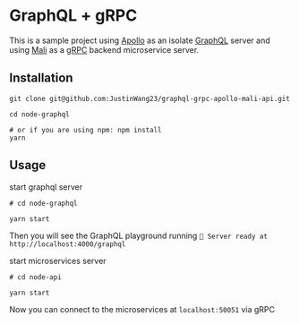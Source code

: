 # GraphQL + gRPC

This is a sample project using [Apollo](https://www.apollographql.com/docs/apollo-server/) as an isolate [GraphQL](https://graphql.org/) server and using [Mali](https://mali.js.org/) as a [gRPC](https://grpc.io/) backend microservice server.

## Installation

```
git clone git@github.com:JustinWang23/graphql-grpc-apollo-mali-api.git

cd node-graphql

# or if you are using npm: npm install
yarn  
```

## Usage

start graphql server

```
# cd node-graphql

yarn start
```

Then you will see the GraphQL playground running `🚀 Server ready at http://localhost:4000/graphql`

start microservices server

```
# cd node-api

yarn start
```

Now you can connect to the microservices at `localhost:50051` via gRPC